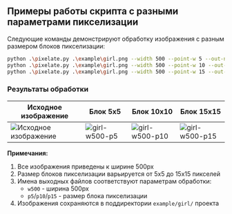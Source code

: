 ## Примеры работы скрипта с разными параметрами пикселизации

Следующие команды демонстрируют обработку изображения с разным размером блоков пикселизации:

```bash
python .\pixelate.py .\example\girl.png --width 500 --point-w 5 --out-name "example/girl/girl-w500-p5"
python .\pixelate.py .\example\girl.png --width 500 --point-w 10 --out-name "example/girl/girl-w500-p10"
python .\pixelate.py .\example\girl.png --width 500 --point-w 15 --out-name "example/girl/girl-w500-p15"
```

### Результаты обработки

| Исходное изображение | Блок 5x5 | Блок 10x10 | Блок 15x15 |
|----------------------|---------|-----------|-----------|
| ![Исходное изображение](https://github.com/kolelan/pexelizer/example/girl.png) | ![girl-w500-p5](https://github.com/kolelan/pexelizer/example/girl/girl-w500-p5.png) | ![girl-w500-p10](https://github.com/kolelan/pexelizer/example/girl/girl-w500-p10.png) | ![girl-w500-p15](https://github.com/kolelan/pexelizer/example/girl/girl-w500-p15.png) |

**Примечания:**
1. Все изображения приведены к ширине 500px
2. Размер блоков пикселизации варьируется от 5x5 до 15x15 пикселей
3. Имена выходных файлов соответствуют параметрам обработки:
   - `w500` - ширина 500px
   - `p5`/`p10`/`p15` - размер блока пикселизации
4. Изображения сохраняются в поддиректории `example/girl/` проекта
